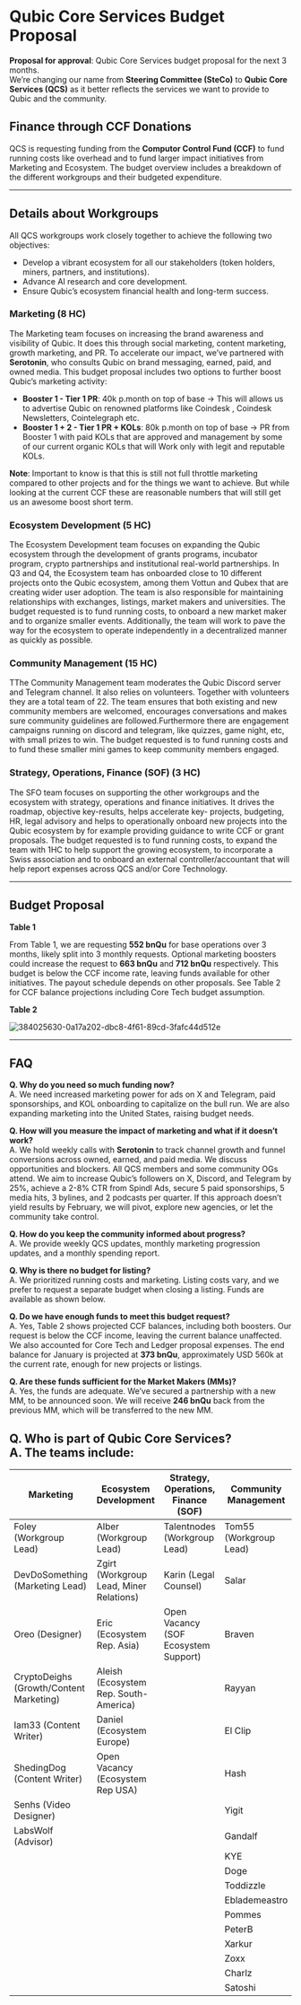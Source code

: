 # Qubic Core Services Budget Proposal

**Proposal for approval**: Qubic Core Services budget proposal for the next 3 months.  
We’re changing our name from **Steering Committee (SteCo)** to **Qubic Core Services (QCS)** as it better reflects the services we want to provide to Qubic and the community.

## Finance through CCF Donations

QCS is requesting funding from the **Computor Control Fund (CCF)** to fund running costs like overhead and to fund larger impact initiatives from Marketing and Ecosystem. The budget overview includes a breakdown of the different workgroups and their budgeted expenditure.

---

## Details about Workgroups

All QCS workgroups work closely together to achieve the following two objectives:

- Develop a vibrant ecosystem for all our stakeholders (token holders, miners, partners, and institutions).
- Advance AI research and core development.
- Ensure Qubic’s ecosystem financial health and long-term success.

### Marketing (8 HC)

The Marketing team focuses on increasing the brand awareness and visibility of Qubic. It does this through social marketing, content marketing, growth marketing, and PR. To accelerate our impact, we’ve partnered with **Serotonin**, who consults Qubic on brand messaging, earned, paid, and owned media. This budget proposal includes two options to further boost Qubic’s marketing activity:

- **Booster 1 - Tier 1 PR**: 40k p.month on top of base  -> This will allows us to advertise Qubic on renowned platforms like Coindesk , Coindesk Newsletters, Cointelegraph etc.
- **Booster 1 + 2 - Tier 1 PR + KOLs**: 80k p.month on top of base -> PR from Booster 1 with paid KOLs that are approved and management by some of our current organic KOLs that will Work only with legit and reputable KOLs.

**Note**: Important to know is that this is still not full throttle marketing compared to other projects and for the things we want to achieve. But while looking at the current CCF these are reasonable numbers that will still get us an awesome boost short term. 


### Ecosystem Development (5 HC)

The Ecosystem Development team focuses on expanding the Qubic ecosystem through the development of grants programs, incubator program, crypto partnerships and institutional real-world partnerships. In Q3 and Q4, the Ecosystem team has onboarded close to 10 different projects onto the Qubic ecosystem, among them Vottun and Qubex that are creating wider user adoption. The team is also responsible for maintaining relationships with exchanges, listings, market makers and universities. The budget requested is to fund running costs, to onboard a new market maker and to organize smaller events. Additionally, the team will work to pave the way for the ecosystem to operate independently in a decentralized manner as quickly as possible.


### Community Management (15 HC)

TThe Community Management team moderates the Qubic Discord server and Telegram channel. It also relies on volunteers. Together with volunteers they are a total team of 22. The team ensures that both existing and new community members are welcomed, encourages conversations and makes sure community guidelines are followed.Furthermore there are engagement campaigns running on discord and telegram, like quizzes, game night, etc, with small prizes to win. The budget requested is to fund running costs and to fund these smaller mini games to keep community members engaged.

### Strategy, Operations, Finance (SOF) (3 HC)

The SFO team focuses on supporting the other workgroups and the ecosystem with strategy, operations and finance initiatives. It drives the roadmap, objective key-results, helps accelerate key- projects, budgeting, HR, legal advisory and helps to operationally onboard new projects into the Qubic ecosystem by for example providing guidance to write CCF or grant proposals. The budget requested is to fund running costs, to expand the team with 1HC to help support the growing ecosystem, to incorporate a Swiss association and to onboard an external controller/accountant that will help report expenses across QCS and/or Core Technology. 

---

## Budget Proposal

**Table 1**  







From Table 1, we are requesting **552 bnQu** for base operations over 3 months, likely split into 3 monthly requests. Optional marketing boosters could increase the request to **663 bnQu** and **712 bnQu** respectively. This budget is below the CCF income rate, leaving funds available for other initiatives. The payout schedule depends on other proposals. See Table 2 for CCF balance projections including Core Tech budget assumption.

**Table 2**

![384025630-0a17a202-dbc8-4f61-89cd-3fafc44d512e](https://github.com/user-attachments/assets/06b521ed-4ba9-4e22-bf9b-89034630eed3)

---

## FAQ

**Q. Why do you need so much funding now?**  
A. We need increased marketing power for ads on X and Telegram, paid sponsorships, and KOL onboarding to capitalize on the bull run. We are also expanding marketing into the United States, raising budget needs.

**Q. How will you measure the impact of marketing and what if it doesn’t work?**  
A. We hold weekly calls with **Serotonin** to track channel growth and funnel conversions across owned, earned, and paid media. We discuss opportunities and blockers. All QCS members and some community OGs attend. We aim to increase Qubic’s followers on X, Discord, and Telegram by 25%, achieve a 2-8% CTR from Spindl Ads, secure 5 paid sponsorships, 5 media hits, 3 bylines, and 2 podcasts per quarter. If this approach doesn’t yield results by February, we will pivot, explore new agencies, or let the community take control.

**Q. How do you keep the community informed about progress?**  
A. We provide weekly QCS updates, monthly marketing progression updates, and a monthly spending report.

**Q. Why is there no budget for listing?**  
A. We prioritized running costs and marketing. Listing costs vary, and we prefer to request a separate budget when closing a listing. Funds are available as shown below.

**Q. Do we have enough funds to meet this budget request?**  
A. Yes, Table 2 shows projected CCF balances, including both boosters. Our request is below the CCF income, leaving the current balance unaffected. We also accounted for Core Tech and Ledger proposal expenses. The end balance for January is projected at **373 bnQu**, approximately USD 560k at the current rate, enough for new projects or listings.

**Q. Are these funds sufficient for the Market Makers (MMs)?**  
A. Yes, the funds are adequate. We’ve secured a partnership with a new MM, to be announced soon. We will receive **246 bnQu** back from the previous MM, which will be transferred to the new MM.

**Q. Who is part of Qubic Core Services?**  
A. The teams include:
---
| Marketing                        | Ecosystem Development          | Strategy, Operations, Finance (SOF) | Community Management        |
|----------------------------------|--------------------------------|-------------------------------------|-----------------------------|
| Foley (Workgroup Lead)           | Alber (Workgroup Lead)         | Talentnodes (Workgroup Lead)        | Tom55 (Workgroup Lead)      |
| DevDoSomething (Marketing Lead)  | Zgirt (Workgroup Lead, Miner Relations) | Karin (Legal Counsel)             | Salar                       |
| Oreo (Designer)                  | Eric (Ecosystem Rep. Asia)     | Open Vacancy (SOF Ecosystem Support)| Braven                      |
| CryptoDeighs (Growth/Content Marketing) | Aleish (Ecosystem Rep. South-America) |                                  | Rayyan                      |
| Iam33 (Content Writer)           | Daniel (Ecosystem Europe)      |                                     | El Clip                     |
| ShedingDog (Content Writer)      | Open Vacancy (Ecosystem Rep USA)|                                     | Hash                        |
| Senhs (Video Designer)           |                                |                                     | Yigit                       |
| LabsWolf (Advisor)               |                                |                                     | Gandalf                     |
|                                  |                                |                                     | KYE                         |
|                                  |                                |                                     | Doge                        |
|                                  |                                |                                     | Toddizzle                   |
|                                  |                                |                                     | Eblademeastro               |
|                                  |                                |                                     | Pommes                      |
|                                  |                                |                                     | PeterB                      |
|                                  |                                |                                     | Xarkur                      |
|                                  |                                |                                     | Zoxx                        |
|                                  |                                |                                     | Charlz                      |
|                                  |                                |                                     | Satoshi                     |


